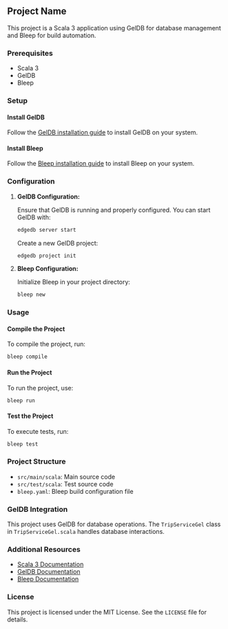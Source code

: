 ## Project Name

This project is a Scala 3 application using GelDB for database management and Bleep for build automation.

### Prerequisites

- Scala 3
- GelDB
- Bleep

### Setup

#### Install GelDB

Follow the [GelDB installation guide](https://wwwgeldatacom/docs/guides/deployment/installation) to install GelDB on your system.

#### Install Bleep

Follow the [Bleep installation guide](https://bleep.build/docs/install) to install Bleep on your system.

### Configuration

1. **GelDB Configuration:**

   Ensure that GelDB is running and properly configured. You can start GelDB with:

   ```sh
   edgedb server start
   ```

   Create a new GelDB project:

   ```sh
   edgedb project init
   ```

2. **Bleep Configuration:**

   Initialize Bleep in your project directory:

   ```sh
   bleep new
   ```

### Usage

#### Compile the Project

To compile the project, run:

```sh
bleep compile
```

#### Run the Project

To run the project, use:

```sh
bleep run
```

#### Test the Project

To execute tests, run:

```sh
bleep test
```

### Project Structure

- `src/main/scala`: Main source code
- `src/test/scala`: Test source code
- `bleep.yaml`: Bleep build configuration file

### GelDB Integration

This project uses GelDB for database operations. The `TripServiceGel` class in `TripServiceGel.scala` handles database interactions.

### Additional Resources

- [Scala 3 Documentation](https://docs.scala-lang.org/scala3/)
- [GelDB Documentation](https://wwwgeldatacom/docs)
- [Bleep Documentation](https://bleep.build/docs/)

### License

This project is licensed under the MIT License. See the `LICENSE` file for details.